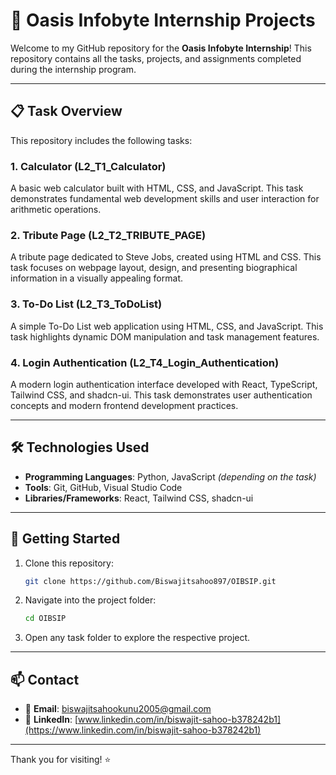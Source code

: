 # 🌟 Oasis Infobyte Internship Projects

Welcome to my GitHub repository for the **Oasis Infobyte Internship**! This repository contains all the tasks, projects, and assignments completed during the internship program.

---

## 📋 Task Overview

This repository includes the following tasks:

### 1. Calculator (L2_T1_Calculator)
A basic web calculator built with HTML, CSS, and JavaScript. This task demonstrates fundamental web development skills and user interaction for arithmetic operations.

### 2. Tribute Page (L2_T2_TRIBUTE_PAGE)
A tribute page dedicated to Steve Jobs, created using HTML and CSS. This task focuses on webpage layout, design, and presenting biographical information in a visually appealing format.

### 3. To-Do List (L2_T3_ToDoList)
A simple To-Do List web application using HTML, CSS, and JavaScript. This task highlights dynamic DOM manipulation and task management features.

### 4. Login Authentication (L2_T4_Login_Authentication)
A modern login authentication interface developed with React, TypeScript, Tailwind CSS, and shadcn-ui. This task demonstrates user authentication concepts and modern frontend development practices.

---

## 🛠️ Technologies Used

- **Programming Languages**: Python, JavaScript *(depending on the task)*
- **Tools**: Git, GitHub, Visual Studio Code
- **Libraries/Frameworks**: React, Tailwind CSS, shadcn-ui

---

## 🚀 Getting Started

1. Clone this repository:
   ```bash
   git clone https://github.com/Biswajitsahoo897/OIBSIP.git
   ```

2. Navigate into the project folder:
   ```bash
   cd OIBSIP
   ```

3. Open any task folder to explore the respective project.

---

## 📫 Contact

- 📧 **Email**: [biswajitsahookunu2005@gmail.com](mailto:biswajitsahookunu2005@gmail.com)
- 💼 **LinkedIn**: [www.linkedin.com/in/biswajit-sahoo-b378242b1](https://www.linkedin.com/in/biswajit-sahoo-b378242b1)

---

Thank you for visiting! ⭐ 
